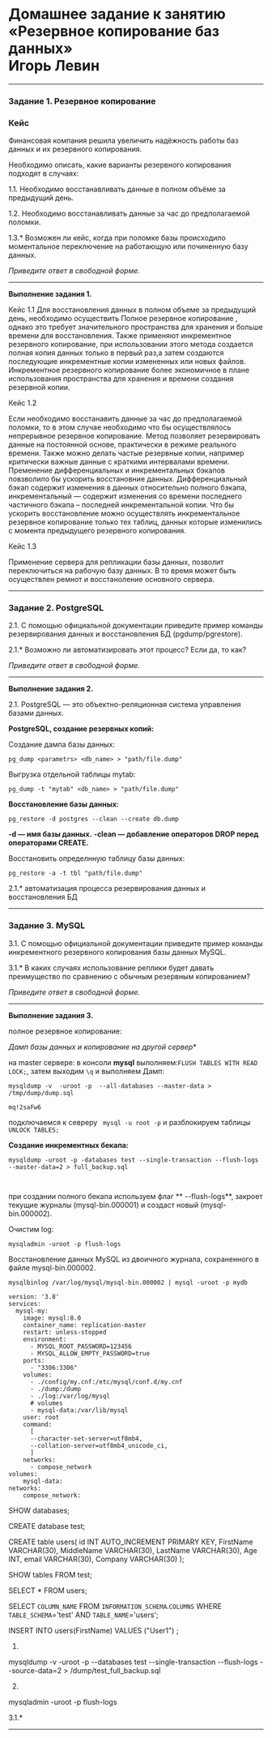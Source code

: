 # Домашнее задание к занятию «Резервное копирование баз данных» <br/> Игорь Левин

---

### Задание 1. Резервное копирование

### Кейс
Финансовая компания решила увеличить надёжность работы баз данных и их резервного копирования. 

Необходимо описать, какие варианты резервного копирования подходят в случаях: 

1.1. Необходимо восстанавливать данные в полном объёме за предыдущий день.

1.2. Необходимо восстанавливать данные за час до предполагаемой поломки.

1.3.* Возможен ли кейс, когда при поломке базы происходило моментальное переключение на работающую или починенную базу данных.

*Приведите ответ в свободной форме.*


---

**Выполнение задания 1.**


Кейс 1.1 Для восстановления данных в полном объеме за предыдущий день, необходимо осуществить Полное резервное копирование , однако это требует значительного пространства для хранения и
больше времени для восстановления.  Также применяют инкрементное резервного копирование, при использовании этого метода создается полная копия данных только в первый раз,а затем создаются последующие инкрементные копии измененных или новых файлов. Инкрементное резервного копирование более экономичное в плане использования пространства для хранения и времени создания резервной копии.

Кейс 1.2

Если необходимо восстанавить данные за час до предполагаемой поломки, то в этом случае необходимо что бы осуществлялось непрерывное резервное копирование. Метод позволяет резервировать данные на постоянной основе, практически в режиме реального времени. Также можно делать частые резервные копии, например критически важные данные  с краткими интервалами времени. Пременение дифференциальных и инкрементальных бэкапов повзволило бы ускорить восстановние данных. Дифференциальный бэкап содержит изменения в данных относительно полного бэкапа, инкрементальный — содержит изменения со времени последнего частичного бэкапа – последней инкрементальной копии. Что бы ускорить восстановление можно осуществлять инкрементальное резервное копирование только тех таблиц, данных которые изменились с момента предыдущего резервного копирования. 


Кейс 1.3

Применение сервера для репликации базы данных, позволит переключиться на рабочую базу данных. В то время может быть осуществлен ремнот и восстаноление основного сервера.  


---

### Задание 2. PostgreSQL

2.1. С помощью официальной документации приведите пример команды резервирования данных и восстановления БД (pgdump/pgrestore).

2.1.* Возможно ли автоматизировать этот процесс? Если да, то как?

*Приведите ответ в свободной форме.*

---

**Выполнение задания 2.**


2.1. PostgreSQL — это объектно-реляционная система управления базами данных.


**PostgreSQL, создание резервных копий:**

Создание дампа базы данных:

```
pg_dump <parametrs> <db_name> > "path/file.dump"
```

Выгрузка отдельной таблицы mytab:
```
pg_dump -t "mytab" <db_name> > "path/file.dump"
```

**Восстановление базы данных:**

```
pg_restore -d postgres --clean --create db.dump

```

**-d — имя базы данных.**
**-clean — добавление операторов DROP перед операторами CREATE.**


Восстановить определнную таблицу базы данных:
```
pg_restore -a -t tbl "path/file.dump"
```

2.1.* автоматизация процесса резервирования данных и восстановления БД 








---

### Задание 3. MySQL

3.1. С помощью официальной документации приведите пример команды инкрементного резервного копирования базы данных MySQL. 

3.1.* В каких случаях использование реплики будет давать преимущество по сравнению с обычным резервным копированием?

*Приведите ответ в свободной форме.*

---

**Выполнение задания 3.**


полное резервное копирование:

*Дамп базы данных и копирование на другой сервер**

на master сервере: в консоли **mysql** выполняем:`FLUSH TABLES WITH READ LOCK;`, затем выходим `\q` и выполняем Дамп:
```
mysqldump -v  -uroot -p  --all-databases --master-data > /tmp/dump/dump.sql

mq!2saFw6
```
подключаемся к севреру  ` mysql -u root -p` и разблокируем таблицы `UNLOCK TABLES;`


**Создание инкрементных бекапа:**

```
mysqldump -uroot -p -databases test --single-transaction --flush-logs --master-data=2 > full_backup.sql



```

при создании полного бекапа используем флаг ** --flush-logs**,  закроет текущие журналы (mysql-bin.000001) и создаст новый (mysql-bin.000002).


Очистим log:
```
mysqladmin -uroot -p flush-logs
```

Восстановление данных MySQL из двоичного журнала, сохраненного в файле mysql-bin.000002.

```
mysqlbinlog /var/log/mysql/mysql-bin.000002 | mysql -uroot -p mydb
```

```
version: '3.8'
services:
  mysql-my:
    image: mysql:8.0
    container_name: replication-master
    restart: unless-stopped
    environment:
      - MYSQL_ROOT_PASSWORD=123456
      - MYSQL_ALLOW_EMPTY_PASSWORD=true
    ports:
      - "3306:3306"
    volumes:
      - ./config/my.cnf:/etc/mysql/conf.d/my.cnf
      - ./dump:/dump
      - ./log:/var/log/mysql
      # volumes
      - mysql-data:/var/lib/mysql
    user: root
    command:
      [
      --character-set-server=utf8mb4,
      --collation-server=utf8mb4_unicode_ci,
      ]
    networks:
      - compose_network
volumes:
    mysql-data:
networks:
    compose_network:
```




SHOW databases;

CREATE database test;


CREATE table users(
id INT AUTO_INCREMENT PRIMARY KEY,
FirstName VARCHAR(30),
MiddleName VARCHAR(30),
LastName VARCHAR(30),
Age INT,
email VARCHAR(30),
Company VARCHAR(30)	
);


SHOW tables FROM test;

SELECT * FROM users;

SELECT `COLUMN_NAME` 
FROM `INFORMATION_SCHEMA`.`COLUMNS` 
WHERE `TABLE_SCHEMA`='test' AND `TABLE_NAME`='users';


 INSERT INTO users(FirstName) VALUES ("User1") ;



1)
mysqldump -v -uroot -p --databases test --single-transaction --flush-logs --source-data=2 > /dump/test_full_backup.sql


2)
mysqladmin -uroot -p flush-logs






3.1.* 








---
